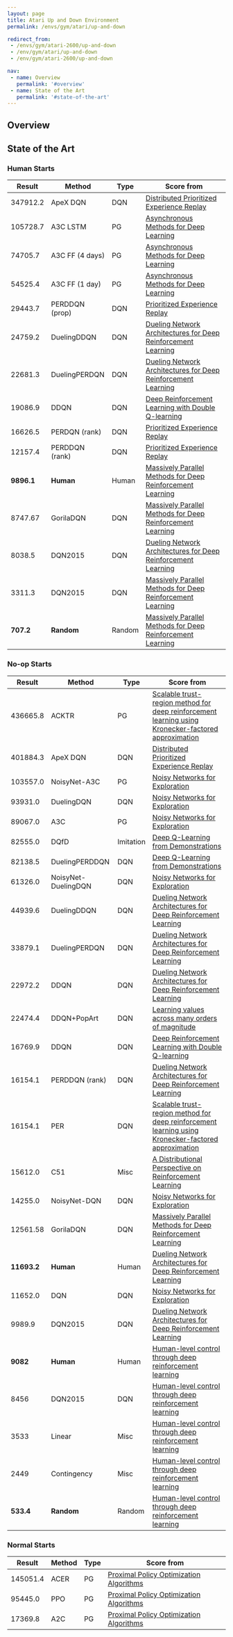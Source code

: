 ```yaml
---
layout: page
title: Atari Up and Down Environment
permalink: /envs/gym/atari/up-and-down

redirect_from:
 - /envs/gym/atari-2600/up-and-down
 - /env/gym/atari/up-and-down
 - /env/gym/atari-2600/up-and-down

nav:
 - name: Overview
   permalink: '#overview'
 - name: State of the Art
   permalink: '#state-of-the-art'
---
```



## Overview

## State of the Art

### Human Starts

| Result | Method | Type | Score from |
|--------|--------|------|------------|
| 347912.2 | ApeX DQN | DQN | [Distributed Prioritized Experience Replay](https://arxiv.org/abs/1803.00933) |
| 105728.7 | A3C LSTM | PG | [Asynchronous Methods for Deep Learning](https://arxiv.org/abs/1602.01783) |
| 74705.7 | A3C FF (4 days) | PG | [Asynchronous Methods for Deep Learning](https://arxiv.org/abs/1602.01783) |
| 54525.4 | A3C FF (1 day) | PG | [Asynchronous Methods for Deep Learning](https://arxiv.org/abs/1602.01783) |
| 29443.7 | PERDDQN (prop) | DQN | [Prioritized Experience Replay](https://arxiv.org/abs/1511.05952) |
| 24759.2 | DuelingDDQN | DQN | [Dueling Network Architectures for Deep Reinforcement Learning](https://arxiv.org/abs/1511.06581) |
| 22681.3 | DuelingPERDQN | DQN | [Dueling Network Architectures for Deep Reinforcement Learning](https://arxiv.org/abs/1511.06581) |
| 19086.9 | DDQN | DQN | [Deep Reinforcement Learning with Double Q-learning](https://arxiv.org/abs/1509.06461) |
| 16626.5 | PERDQN (rank) | DQN | [Prioritized Experience Replay](https://arxiv.org/abs/1511.05952) |
| 12157.4 | PERDDQN (rank) | DQN | [Prioritized Experience Replay](https://arxiv.org/abs/1511.05952) |
| **9896.1** | **Human** | Human | [Massively Parallel Methods for Deep Reinforcement Learning](https://arxiv.org/abs/1507.04296) |
| 8747.67 | GorilaDQN | DQN | [Massively Parallel Methods for Deep Reinforcement Learning](https://arxiv.org/abs/1507.04296) |
| 8038.5 | DQN2015 | DQN | [Dueling Network Architectures for Deep Reinforcement Learning](https://arxiv.org/abs/1511.06581) |
| 3311.3 | DQN2015 | DQN | [Massively Parallel Methods for Deep Reinforcement Learning](https://arxiv.org/abs/1507.04296) |
| **707.2** | **Random** | Random | [Massively Parallel Methods for Deep Reinforcement Learning](https://arxiv.org/abs/1507.04296) |

### No-op Starts

| Result | Method | Type | Score from |
|--------|--------|------|------------|
| 436665.8 | ACKTR | PG | [Scalable trust-region method for deep reinforcement learning using Kronecker-factored approximation](https://arxiv.org/abs/1708.05144) |
| 401884.3 | ApeX DQN | DQN | [Distributed Prioritized Experience Replay](https://arxiv.org/abs/1803.00933) |
| 103557.0 | NoisyNet-A3C | PG | [Noisy Networks for Exploration](https://arxiv.org/abs/1706.10295) |
| 93931.0 | DuelingDQN | DQN | [Noisy Networks for Exploration](https://arxiv.org/abs/1706.10295) |
| 89067.0 | A3C | PG | [Noisy Networks for Exploration](https://arxiv.org/abs/1706.10295) |
| 82555.0 | DQfD | Imitation | [Deep Q-Learning from Demonstrations](https://arxiv.org/abs/1704.03732) |
| 82138.5 | DuelingPERDDQN | DQN | [Deep Q-Learning from Demonstrations](https://arxiv.org/abs/1704.03732) |
| 61326.0 | NoisyNet-DuelingDQN | DQN | [Noisy Networks for Exploration](https://arxiv.org/abs/1706.10295) |
| 44939.6 | DuelingDDQN | DQN | [Dueling Network Architectures for Deep Reinforcement Learning](https://arxiv.org/abs/1511.06581) |
| 33879.1 | DuelingPERDQN | DQN | [Dueling Network Architectures for Deep Reinforcement Learning](https://arxiv.org/abs/1511.06581) |
| 22972.2 | DDQN | DQN | [Dueling Network Architectures for Deep Reinforcement Learning](https://arxiv.org/abs/1511.06581) |
| 22474.4 | DDQN+PopArt | DQN | [Learning values across many orders of magnitude](https://arxiv.org/abs/1602.07714) |
| 16769.9 | DDQN | DQN | [Deep Reinforcement Learning with Double Q-learning](https://arxiv.org/abs/1509.06461) |
| 16154.1 | PERDDQN (rank) | DQN | [Dueling Network Architectures for Deep Reinforcement Learning](https://arxiv.org/abs/1511.06581) |
| 16154.1 | PER | DQN | [Scalable trust-region method for deep reinforcement learning using Kronecker-factored approximation](https://arxiv.org/abs/1708.05144) |
| 15612.0 | C51 | Misc | [A Distributional Perspective on Reinforcement Learning](https://arxiv.org/abs/1707.06887) |
| 14255.0 | NoisyNet-DQN | DQN | [Noisy Networks for Exploration](https://arxiv.org/abs/1706.10295) |
| 12561.58 | GorilaDQN | DQN | [Massively Parallel Methods for Deep Reinforcement Learning](https://arxiv.org/abs/1507.04296) |
| **11693.2** | **Human** | Human | [Dueling Network Architectures for Deep Reinforcement Learning](https://arxiv.org/abs/1511.06581) |
| 11652.0 | DQN | DQN | [Noisy Networks for Exploration](https://arxiv.org/abs/1706.10295) |
| 9989.9 | DQN2015 | DQN | [Dueling Network Architectures for Deep Reinforcement Learning](https://arxiv.org/abs/1511.06581) |
| **9082** | **Human** | Human | [Human-level control through deep reinforcement learning](https://storage.googleapis.com/deepmind-media/dqn/DQNNaturePaper.pdf) |
| 8456 | DQN2015 | DQN | [Human-level control through deep reinforcement learning](https://storage.googleapis.com/deepmind-media/dqn/DQNNaturePaper.pdf) |
| 3533 | Linear | Misc | [Human-level control through deep reinforcement learning](https://storage.googleapis.com/deepmind-media/dqn/DQNNaturePaper.pdf) |
| 2449 | Contingency | Misc | [Human-level control through deep reinforcement learning](https://storage.googleapis.com/deepmind-media/dqn/DQNNaturePaper.pdf) |
| **533.4** | **Random** | Random | [Human-level control through deep reinforcement learning](https://storage.googleapis.com/deepmind-media/dqn/DQNNaturePaper.pdf) |

### Normal Starts

| Result | Method | Type | Score from |
|--------|--------|------|------------|
| 145051.4 | ACER | PG | [Proximal Policy Optimization Algorithms](https://arxiv.org/abs/1707.06347) |
| 95445.0 | PPO | PG | [Proximal Policy Optimization Algorithms](https://arxiv.org/abs/1707.06347) |
| 17369.8 | A2C | PG | [Proximal Policy Optimization Algorithms](https://arxiv.org/abs/1707.06347) |

